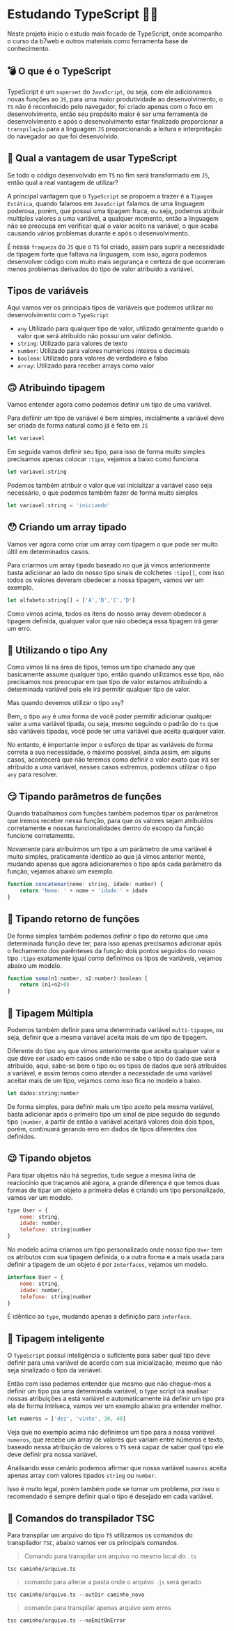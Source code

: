 # Estudando TypeScript 😶‍🌫️
Neste projeto inicio o estudo mais focado de TypeScript, onde acompanho o curso da b7web e outros materiais como ferramenta base de conhecimento.


## 💣 O que é o TypeScript
TypeScript é um ``superset`` do ``JavaScript``, ou seja, com ele adicionamos novas funções ao ``JS``, para uma maior produtividade ao desenvolvimento, o ``TS`` não é reconhecido pelo navegador, foi criado apenas com o foco em desenvolvimento, então seu propósito maior é ser uma ferramenta de desenvolvimento e após o desenvolvimento estar finalizado proporcionar a ``transpilação`` para a linguagem ``JS`` proporcionando a leitura e interpretação do navegador ao que foi desenvolvido.

## 🤔 Qual a vantagem de usar TypeScript
Se todo o código desenvolvido em ``TS`` no fim será transformado em ``JS``, então qual a real vantagem de utilizar?

A principal vantagem que o ``TypeScript`` se propoem a trazer é a ``Tipagem Estática``, quando falamos em ``JavaScript`` falamos de uma linguagem poderosa, porém, que possui uma tipagem fraca, ou seja, podemos atribuir multíplos valores a uma variável, a qualquer momento, então a linguagem não se preocupa em verificar qual o valor aceito na variável, o que acaba causando vários problemas durante e após o desenvolvimento.

É nessa ``fraqueza`` do ``JS`` que o ``TS`` foi criado, assim para suprir a necessidade de tipagem forte que faltava na linguagem, com isso, agora podemos desenvolver código com muito mais segurança e certeza de que ocorreram menos problemas derivados do tipo de valor atribuído a variável.

## Tipos de variáveis
Aqui vamos ver os principais tipos de variáveis que podemos utilizar no desenvolvimento com o ``TypeScript``

* ``any`` Utilizado para qualquer tipo de valor, utilizado geralmente quando o valor que será atribuído não possui um valor definido.
* ``string``: Utilizado para valores de texto
* ``number``: Utilizado para valores numéricos inteiros e decimais
* ``boolean``: Utilizado para valores de verdadeiro e falso
* ``array``: Utilizado para receber arrays como valor

## 🙃 Atribuindo tipagem
Vamos entender agora como podemos definir um tipo de uma variável.

Para defiinir um tipo de variável é bem simples, inicialmente a variável deve ser criada de forma natural como já é feito em ``JS``
```javascript
let variavel
```

Em seguida vamos definir seu tipo, para isso de forma muito simples precisamos apenas colocar ``:tipo``, vejamos a baixo como funciona
```javascript
let variavel:string
```

Podemos também atribuir o valor que vai inicializar a variável caso seja necessário, o que podemos também fazer de forma muito simples
```javascript
let variavel:string = 'iniciando'
```

## 😯 Criando um array tipado
Vamos ver agora como criar um array com tipagem o que pode ser muito últil em determinados casos.

Para criarmos um array tipado baseado no que já vimos anteriormente basta adicionar ao lado do nosso tipo sinais de colchetes ``:tipo[]``, com isso todos os valores deveram obedecer a nossa tipagem, vamos ver um exemplo.
```javascript
let alfabeto:string[] = ['A','B','C','D']
```

Como vimos acima, todos os itens do nosso array devem obedecer a tipagem definida, qualquer valor que não obedeça essa tipagem irá gerar um erro.

## 🥸 Utilizando o tipo Any
Como vimos lá na área de tipos, temos um tipo chamado any que basicamente assume qualquer tipo, então quando utilizamos esse tipo, não precisamos nos preocupar em que tipo de valor estamos atribuindo a determinada variável pois ele irá permitir qualquer tipo de valor.

Mas quando devemos utilizar o tipo ``any``? 

Bem, o tipo ``any`` é uma forma de você poder permitir adicionar qualquer valor a uma variável tipada, ou seja, mesmo seguindo o padrão do ``ts`` que são variáveis tipadas, você pode ter uma variável que aceita qualquer valor.

No entanto, é importante impor o esforço de tipar as variáveis de forma correta a sua necessidade, o máximo possível, ainda assim, em alguns casos, acontecerá que não teremos como definir o valor exato que irá ser atribuído a uma variável, nesses casos extremos, podemos utilizar o tipo ``any`` para resolver.

## 😏 Tipando parâmetros de funções
Quando trabalhamos com funções também podemos tipar os parâmetros que iremos receber nessa função, para que os valores sejam atribuídos corretamente e nossas funcionalidades dentro do escopo da função funcione corretamente.

Novamente para atribuirmos um tipo a um parâmetro de uma variável é muito simples, praticamente identico ao que já vimos anterior mente, mudando apenas que agora adicionaremos o tipo após cada parâmetro da função, vejamos abaixo um exemplo.

```javascript
function concatenar(nome: string, idade: number) {
    return 'Nome: ' + nome + 'idade:' + idade
}
```

## 🤫 Tipando retorno de funções
De forma simples também podemos definir o tipo do retorno que uma determinada função deve ter, para isso apenas precisamos adicionar após o fechamento dos parênteses da função dois pontos seguidos do nosso tipo ``:tipo`` exatamente igual como definimos os tipos de variáveis, vejamos abaixo um modelo.
```javascript
function soma(n1:number, n2:number):boolean {
    return (n1+n2>0)
}
```


## 🤤 Tipagem Múltipla
Podemos também definir para uma determinada variável ``multi-tipagem``, ou seja, definir que a mesma variável aceita mais de um tipo de tipagem.

Diferente do tipo ``any`` que vimos anteriormente que aceita qualquer valor e que deve ser usado em casos onde não se sabe o tipo do dado que será atribuído, aqui, sabe-se bem o tipo ou os tipos de dados que será atribuídos a variável, e assim temos como atender a necessidade de uma variável aceitar mais de um tipo, vejamos como isso fica no modelo a baixo.
```javascript
let dados:string|number
```
De forma simples, para definir mais um tipo aceito pela mesma variável, basta adicionar após o primeiro tipo um sinal de pipe seguido do segundo tipo ``|number``, a partir de então a variável aceitará valores dois dois tipos, porém, continuará gerando erro em dados de tipos diferentes dos definidos.

## 😉 Tipando objetos
Para tipar objetos não há segredos, tudo segue a mesma linha de reaciocínio que traçamos até agora, a grande diferença é que temos duas formas de tipar um objeto a primeira delas é criando um tipo personalizado, vamos ver um modelo.
```javascript
type User = {
    nome: string,
    idade: number,
    telefone: string|number
}
```

No modelo acima criamos um tipo personalizado onde nosso tipo ``User`` tem os atributos com sua tipagem definida, o a outra forma e a mais usada para definir a tipagem de um objeto é por ``Interfaces``, vejamos um modelo.
```javascript
interface User = {
    nome: string,
    idade: number,
    telefone: string|number
}
```

É idêntico ao ``type``, mudando apenas a definição para ``interface``.

## 🤯 Tipagem inteligente
O ``TypeScript`` possui inteligência o suficiente para saber qual tipo deve definir para uma variável de acordo com sua inicialização, mesmo que não seja sinalizado o tipo da variável.

Então com isso podemos entender que mesmo que não chegue-mos a definir um tipo pra uma determinada variável, o type script irá analisar nossas atribuições a está variável e automaticamente irá definir um tipo pra ela de forma intríseca, vamos ver um exemplo abaixo pra entender melhor.

```javascript
let numeros = ['dez', 'vinte', 30, 40]
```

Veja que no exemplo acima não definimos um tipo para a nossa variável ``numeros``, que recebe um array de valores que variam entre números e texto, baseado nessa atribuição de valores o ``TS`` será capaz de saber qual tipo ele deve definir pra nossa variável.

Analisando esse cenário podemos afirmar que nossa variável ``numeros`` aceita apenas array com valores tipados ``string`` ou ``number``.

Isso é muito legal, porém também pode se tornar um problema, por isso o recomendado é sempre definir qual o tipo é desejado em cada variável.

## 🤭 Comandos do transpilador TSC
Para transpilar um arquivo do tipo ``TS`` utilizamos os comandos do transpilador ``TSC``, abaixo vamos ver os principais comandos.

>Comando para transpilar um arquivo no mesmo local do ``.ts``

    tsc caminho/arquivo.ts

>comando para alterar a pasta onde o arquivo ``.js`` será gerado

    tsc caminho/arquivo.ts --outDir caminho_novo

>comando para transpilar apenas arquivo sem erros

    tsc caminho/arquivo.ts --noEmitOnError
